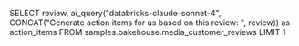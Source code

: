 SELECT 
  review,
  ai_query("databricks-claude-sonnet-4", CONCAT("Generate action items for us based on this review: ", review)) as action_items 
FROM samples.bakehouse.media_customer_reviews 
LIMIT 1
